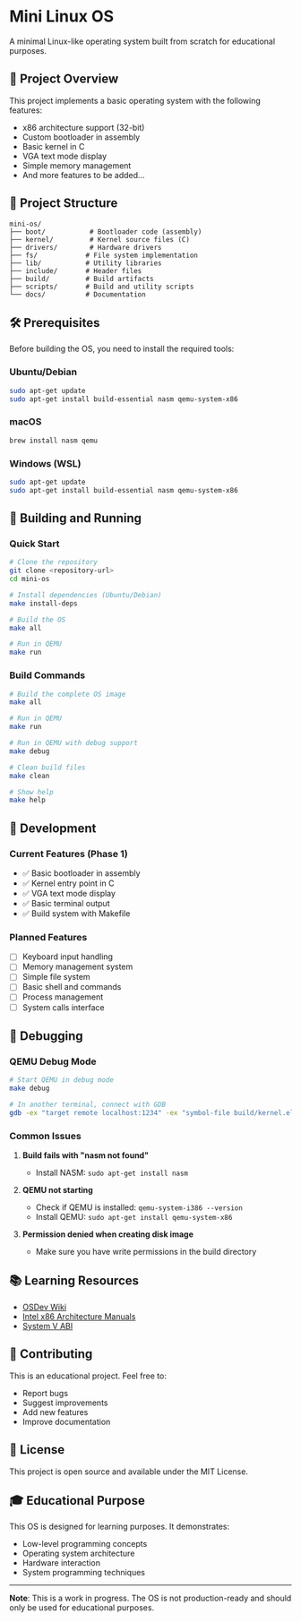 # Mini Linux OS

A minimal Linux-like operating system built from scratch for educational purposes.

## 🎯 Project Overview

This project implements a basic operating system with the following features:
- x86 architecture support (32-bit)
- Custom bootloader in assembly
- Basic kernel in C
- VGA text mode display
- Simple memory management
- And more features to be added...

## 📁 Project Structure

```
mini-os/
├── boot/           # Bootloader code (assembly)
├── kernel/         # Kernel source files (C)
├── drivers/        # Hardware drivers
├── fs/            # File system implementation
├── lib/           # Utility libraries
├── include/       # Header files
├── build/         # Build artifacts
├── scripts/       # Build and utility scripts
└── docs/          # Documentation
```

## 🛠️ Prerequisites

Before building the OS, you need to install the required tools:

### Ubuntu/Debian
```bash
sudo apt-get update
sudo apt-get install build-essential nasm qemu-system-x86
```

### macOS
```bash
brew install nasm qemu
```

### Windows (WSL)
```bash
sudo apt-get update
sudo apt-get install build-essential nasm qemu-system-x86
```

## 🚀 Building and Running

### Quick Start
```bash
# Clone the repository
git clone <repository-url>
cd mini-os

# Install dependencies (Ubuntu/Debian)
make install-deps

# Build the OS
make all

# Run in QEMU
make run
```

### Build Commands

```bash
# Build the complete OS image
make all

# Run in QEMU
make run

# Run in QEMU with debug support
make debug

# Clean build files
make clean

# Show help
make help
```

## 🔧 Development

### Current Features (Phase 1)
- ✅ Basic bootloader in assembly
- ✅ Kernel entry point in C
- ✅ VGA text mode display
- ✅ Basic terminal output
- ✅ Build system with Makefile

### Planned Features
- [ ] Keyboard input handling
- [ ] Memory management system
- [ ] Simple file system
- [ ] Basic shell and commands
- [ ] Process management
- [ ] System calls interface

## 🐛 Debugging

### QEMU Debug Mode
```bash
# Start QEMU in debug mode
make debug

# In another terminal, connect with GDB
gdb -ex "target remote localhost:1234" -ex "symbol-file build/kernel.elf"
```

### Common Issues

1. **Build fails with "nasm not found"**
   - Install NASM: `sudo apt-get install nasm`

2. **QEMU not starting**
   - Check if QEMU is installed: `qemu-system-i386 --version`
   - Install QEMU: `sudo apt-get install qemu-system-x86`

3. **Permission denied when creating disk image**
   - Make sure you have write permissions in the build directory

## 📚 Learning Resources

- [OSDev Wiki](https://wiki.osdev.org/)
- [Intel x86 Architecture Manuals](https://www.intel.com/content/www/us/en/developer/articles/technical/intel-sdm.html)
- [System V ABI](https://refspecs.linuxbase.org/elf/x86_64-abi-0.99.pdf)

## 🤝 Contributing

This is an educational project. Feel free to:
- Report bugs
- Suggest improvements
- Add new features
- Improve documentation

## 📄 License

This project is open source and available under the MIT License.

## 🎓 Educational Purpose

This OS is designed for learning purposes. It demonstrates:
- Low-level programming concepts
- Operating system architecture
- Hardware interaction
- System programming techniques

---

**Note**: This is a work in progress. The OS is not production-ready and should only be used for educational purposes. 